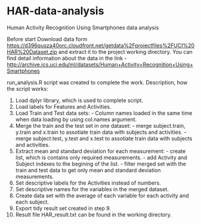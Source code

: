 # HAR-data-analysis
Human Activity Recognition Using Smartphones data analysis

Before start Download data form https://d396qusza40orc.cloudfront.net/getdata%2Fprojectfiles%2FUCI%20HAR%20Dataset.zip and extract it to the project working directory.
You can find detail information about the data in the link - http://archive.ics.uci.edu/ml/datasets/Human+Activity+Recognition+Using+Smartphones

run_analysis.R script was created to complete the work.
Description, how the script works:

 1. Load dplyr library, which is used to complete script.
 2. Load labels for Features and Activities.
 3. Load Train and Test data sets:
        - Column names loaded in the same time when data loading by using col.names argument.
 5. Merge the train and the test set in one dataset:
        - merge subject.train, y.train and x.train to assotiate train data with subjects and activities.
        - merge subject.test, y.test and x.test to assotiate train data with subjects and activities.
 6. Extract mean and standard deviation for each measurement:
        - create list, which is contains only required measurements.
        - add Activity and Subject indexes to the begining of the list.
        - filter merged set with the train and test data to get only mean and standard deviation measurements.
 7. Set descriptive labels for the Activities instead of numbers.
 8. Set descriptive names for the variables in the merged dataset.
 9. Create data set with the average of each variable for each activity and each subject.
 10. Export tidy result set created in step 9.
 11. Result file HAR_result.txt can be found in the working directory.

